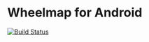 # Wheelmap for Android


[![Build Status](https://secure.travis-ci.org/sozialhelden/wheelmap-android.png?branch=fragment_transition)](http://travis-ci.org/sozialhelden/wheelmap-android)
